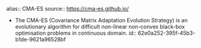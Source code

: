 alias:: CMA-ES
source:: https://cma-es.github.io/

- The CMA-ES (Covariance Matrix Adaptation Evolution Strategy) is an evolutionary algorithm for difficult non-linear non-convex black-box optimisation problems in continuous domain.
  id:: 62e0a252-395f-45b3-b1de-9621a96528bf